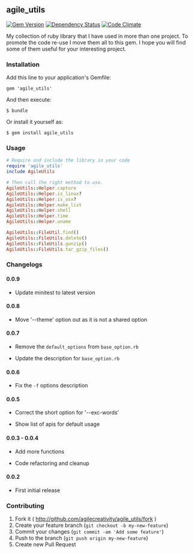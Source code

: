 ## agile_utils

[![Gem Version](https://badge.fury.io/rb/agile_utils.svg)](http://badge.fury.io/rb/agile_utils)
[![Dependency Status](https://gemnasium.com/agilecreativity/agile_utils.png)](https://gemnasium.com/agilecreativity/agile_utils)
[![Code Climate](https://codeclimate.com/github/agilecreativity/agile_utils.png)](https://codeclimate.com/github/agilecreativity/agile_utils)

My collection of ruby library that I have used in more than one project.
To promote the code re-use I move them all to this gem.
I hope you will find some of them useful for your interesting project.

### Installation

Add this line to your application's Gemfile:

    gem 'agile_utils'

And then execute:

    $ bundle

Or install it yourself as:

    $ gem install agile_utils

### Usage

```rb
# Require and include the library in your code
require 'agile_utils'
include AgileUtils

# Then call the right method to use.
AgileUtils::Helper.capture
AgileUtils::Helper.is_linux?
AgileUtils::Helper.is_osx?
AgileUtils::Helper.make_list
AgileUtils::Helper.shell
AgileUtils::Helper.time
AgileUtils::Helper.uname

AgileUtils::FileUtil.find()
AgileUtils::FileUtils.delete()
AgileUtils::FileUtils.gunzip()
AgileUtils::FileUtils.tar_gzip_files()
```

### Changelogs

#### 0.0.9

- Update minitest to latest version

#### 0.0.8

- Move '--theme' option out as it is not a shared option

#### 0.0.7

- Remove the `default_options` from `base_option.rb`

- Update the description for `base_option.rb`

#### 0.0.6

- Fix the `-f` options description

#### 0.0.5

- Correct the short option for '--exc-words'

- Show list of apis for default usage

#### 0.0.3 - 0.0.4

- Add more functions

- Code refactoring and cleanup

#### 0.0.2

- First initial release

### Contributing

1. Fork it ( http://github.com/agilecreativity/agile_utils/fork )
2. Create your feature branch (`git checkout -b my-new-feature`)
3. Commit your changes (`git commit -am 'Add some feature'`)
4. Push to the branch (`git push origin my-new-feature`)
5. Create new Pull Request
